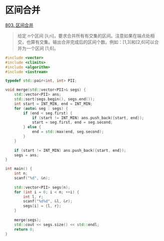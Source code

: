 # 区间合并
[803. 区间合并](https://www.acwing.com/problem/content/805/)
> 给定 n个区间 [li,ri]，要求合并所有有交集的区间。注意如果在端点处相交，也算有交集。输出合并完成后的区间个数。例如：[1,3]和[2,6]可以合并为一个区间 [1,6]。

```C++
#include <vector>
#include <climits>
#include <algorithm>
#include <iostream>

typedef std::pair<int, int> PII;

void merge(std::vector<PII>& segs) {
    std::vector<PII> ans;
    std::sort(segs.begin(), segs.end());
    int start = INT_MIN, end = INT_MIN;
    for (auto& seg : segs) {
        if (end < seg.first) {
            if (start != INT_MIN) ans.push_back({start, end});
            start = seg.first, end = seg.second;
        } else {
            end = std::max(end, seg.second);
        }
    }
    
    if (start != INT_MIN) ans.push_back({start, end});
    segs = ans;
}

int main() {
    int n;
    scanf("%d", &n);
    
    std::vector<PII> segs(n);
    for (int i = 0; i < n; ++i) {
        int l, r;
        scanf("%d%d", &l, &r);
        segs[i] = {l, r};
    }
    
    merge(segs);
    std::cout << segs.size() << std::endl;
    return 0;
}
```